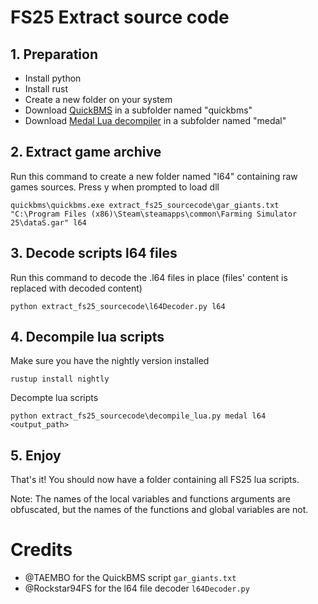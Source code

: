 # FS25 Extract source code

## 1. Preparation

- Install python
- Install rust
- Create a new folder on your system
- Download [QuickBMS](https://aluigi.altervista.org/quickbms.htm) in a subfolder named "quickbms"
- Download [Medal Lua decompiler](https://github.com/scfmod/medal) in a subfolder named "medal"


## 2. Extract game archive

Run this command to create a new folder named "l64" containing raw games sources. Press y when prompted to load dll
```
quickbms\quickbms.exe extract_fs25_sourcecode\gar_giants.txt "C:\Program Files (x86)\Steam\steamapps\common\Farming Simulator 25\dataS.gar" l64
```

## 3. Decode scripts l64 files

Run this command to decode the .l64 files in place (files' content is replaced with decoded content)
```
python extract_fs25_sourcecode\l64Decoder.py l64
```

## 4. Decompile lua scripts

Make sure you have the nightly version installed
```
rustup install nightly
```

Decompte lua scripts
```
python extract_fs25_sourcecode\decompile_lua.py medal l64 <output_path>
```

## 5. Enjoy
That's it! You should now have a folder containing all FS25 lua scripts.

Note: The names of the local variables and functions arguments are obfuscated, but the names of the functions and global variables are not.



# Credits
- @TAEMBO for the QuickBMS script `gar_giants.txt`
- @Rockstar94FS for the l64 file decoder `l64Decoder.py`
